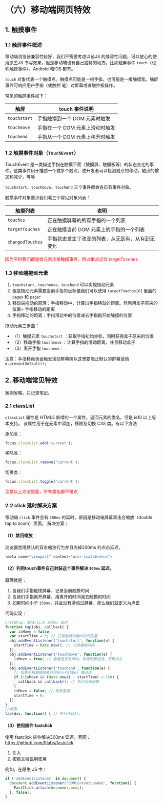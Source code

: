 # （六）移动端网页特效

## 1. 触摸事件

### 1.1 触屏事件概述

移动端浏览器兼容性较好，我们不需要考虑以前JS 的兼容性问题，可以放心的使用原生JS 书写效果，但是移动端也有自己独特的地方。比如触屏事件 `touch`（也称触摸事件），Android 和IOS 都有。

`touch` 对象代表一个触摸点。触摸点可能是一根手指，也可能是一根触摸笔。触屏事件可响应用户手指（或触控
笔）对屏幕或者触控板操作。

常见的触屏事件如下：

|触屏|touch 事件说明|
|-|-|
|`touchstart`|手指触摸到一个 DOM 元素时触发|
|`touchmove`|手指在一个 DOM 元素上滑动时触发|
|`touchend`|手指从一个 DOM 元素上移开时触发|

### 1.2 触摸事件对象（`TouchEvent`）

TouchEvent 是一类描述手指在触摸平面（触摸屏、触摸板等）的状态变化的事件。这类事件用于描述一个或多个触点，使开发者可以检测触点的移动，触点的增加和减少，等等

`touchstart`、`touchmove`、`touchend` 三个事件都会各自有事件对象。

触摸事件对象重点我们看三个常见对象列表：

|触摸列表|说明|
|-|-|
|`touches`|正在触摸屏幕的所有手指的一个列表|
|`targetTouches`|正在触摸当前 DOM 元素上的手指的一个列表|
|`changedTouches`|手指状态发生了改变的列表，从无到有，从有到无变化|

<font color=red>因为平时我们都是给元素注册触摸事件，所以重点记住 targetTocuhes</font>

### 1.3 移动端拖动元素

1. `touchstart、touchmove、touchend` 可以实现拖动元素
2. 但是拖动元素需要当前手指的坐标值我们可以使用 `targetTouches[0]` 里面的 `pageX` 和 `pageY`
3. 移动端拖动的原理：手指移动中，计算出手指移动的距离。然后用盒子原来的位置+ 手指移动的距离
4. 手指移动的距离：手指滑动中的位置减去手指刚开始触摸的位置

拖动元素三步曲：
- （1）触摸元素 `touchstart` ：获取手指初始坐标，同时获得盒子原来的位置
- （2）移动手指 `touchmove` ：计算手指的滑动距离，并且移动盒子
- （3）离开手指 `touchend` :

注意：手指移动也会触发滚动屏幕所以这里要阻止默认的屏幕滚动 `e.preventDefault();`

## 2. 移动端常见特效

案例省略，只记录笔记。

### 2.1 classList

`classList` 属性是 HTML5 新增的一个属性，返回元素的类名。但是 ie10 以上版本支持。
该属性用于在元素中添加，移除及切换 CSS 类。有以下方法

添加类：
```js
focus.classList.add('current');
```

移除类：
```js
focus.classList.remove('current');
```

切换类：
```js
focus.classList.toggle('current');
```

<font color=red>注意以上方法里面，所有类名都不带点</font>

### 2.2 click 延时解决方案

移动端 `click` 事件会有 `300ms` 的延时，原因是移动端屏幕双击会缩放（double tap to zoom）页面。
解决方案：

#### （1）禁用缩放

浏览器禁用默认的双击缩放行为并且去掉300ms 的点击延迟。

```js
<meta name="viewport" content="user-scalable=no">
```


#### （2）利用touch事件自己封装这个事件解决 `300ms` 延迟。

原理就是：
1. 当我们手指触摸屏幕，记录当前触摸时间
2. 当我们手指离开屏幕，用离开的时间减去触摸的时间
3. 如果时间小于 `150ms`，并且没有滑动过屏幕，那么我们就定义为点击

代码实现：
```js
//封装tap，解决click 300ms 延时
function tap(obj, callback) {
  var isMove = false;
  var startTime = 0; // 记录触摸时候的时间变量
  obj.addEventListener('touchstart', function(e) {
    startTime = Date.now(); // 记录触摸时间
  });
  obj.addEventListener('touchmove', function(e) {
    isMove = true; // 看看是否有滑动，有滑动算拖拽，不算点击
  });
  obj.addEventListener('touchend', function(e) {
    // 如果手指触摸和离开时间小于150ms 算点击
    if (!isMove && (Date.now() - startTime) < 150) { 
      callback && callback(); // 执行回调函数
    }
    isMove = false; // 取反重置
    startTime = 0;
  });
}
//调用
tap(div, function() { // 执行代码});
```

#### （3）使用插件 fastclick

使用 fastclick 插件解决300ms 延迟。官网：https://github.com/ftlabs/fastclick

1. 引入
2. 按照文档说明使用

例如，在原生 JS 中：
```js
if ('addEventListener' in document) {
  document.addEventListener('DOMContentLoaded', function() {
    FastClick.attach(document.body);
  }, false);
}
```